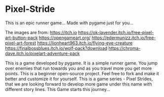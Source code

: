 # Pixel-Stride

This is an epic runner game...
Made with pygame just for you...

The images are from: 
    https://itch.io
    https://ok-lavender.itch.io/free-pixel-art-button-pack
    https://opengameart.org/
    https://edermunizz.itch.io/free-pixel-art-forest
    https://lionheart963.itch.io/flying-eye-creature
    https://finalbossblues.itch.io/wolf-pack?download
    https://chroma-dave.itch.io/pixelart-adventure-pack

This is a game developed by pygame. It is a simple runner game. You jump over enemies that run towards you and as you travel more you get more points.
This is a beginner open-source project. Feel free to fork and make it better and customize it for yourself. 
This is a game series - Pixel Strides, that we are looking forward to develop more game under this name with different story lines. 
This Game starts this journey...
